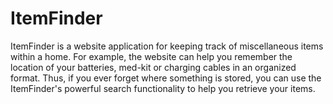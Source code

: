 # ItemFinder
ItemFinder is a website application for keeping track of miscellaneous items 
within a home. For example, the website can help you remember the location of 
your batteries, med-kit or charging cables in an organized format. Thus, if you 
ever forget where something is stored, you can use the ItemFinder's powerful 
search functionality to help you retrieve your items.